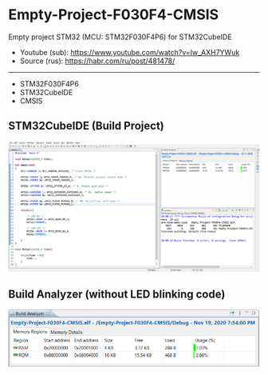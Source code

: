# Empty-Project-F030F4-CMSIS
 Empty project STM32 (MCU: STM32F030F4P6) for STM32CubeIDE 
* Youtube (sub): https://www.youtube.com/watch?v=Iw_AXH7YWuk
* Source (rus): https://habr.com/ru/post/481478/
___
* STM32F030F4P6
* STM32CubeIDE
* CMSIS
 ## STM32CubeIDE (Build Project)
  ![alt text](https://github.com/Egoruch/Empty-Project-F030F4-CMSIS/blob/main/Img/cubeide_window_f030f4p6.png)
 ## Build Analyzer (without LED blinking code)
 ![alt text](https://github.com/Egoruch/Empty-Project-F030F4-CMSIS/blob/main/Img/build_an_f030f4p6.png)
